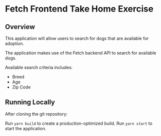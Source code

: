 # Fetch Frontend Take Home Exercise

## Overview

This application will allow users to search for dogs that are available for adoption.

The application makes use of the Fetch backend API to search for available dogs.

Available search criteria includes:

- Breed
- Age
- Zip Code

## Running Locally

After cloning the git repository:

Run `yarn build` to create a production-optimized build.
Run `yarn start` to start the application.

